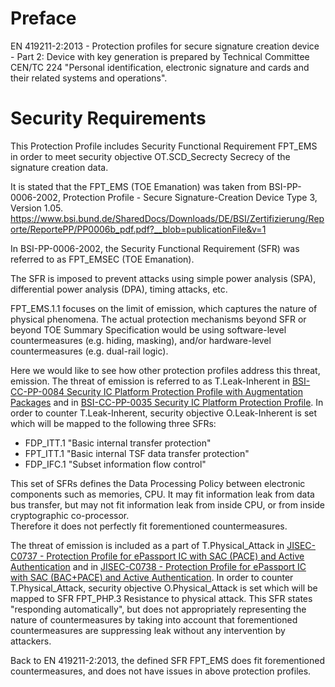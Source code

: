 # Preface
EN 419211-2:2013 - Protection profiles for secure signature creation device - Part 2: Device with key generation
is prepared by Technical Committee CEN/TC 224 "Personal identification, electronic signature and cards and their related systems and operations".

# Security Requirements
This Protection Profile includes Security Functional Requirement FPT_EMS in order to meet security objective OT.SCD_Secrecty Secrecy of the signature creation data.

It is stated that the FPT_EMS (TOE Emanation) was taken from BSI-PP-0006-2002, Protection Profile - Secure Signature-Creation Device Type 3, Version 1.05.
https://www.bsi.bund.de/SharedDocs/Downloads/DE/BSI/Zertifizierung/Reporte/ReportePP/PP0006b_pdf.pdf?__blob=publicationFile&v=1

In BSI-PP-0006-2002, the Security Functional Requirement (SFR) was referred to as FPT_EMSEC (TOE Emanation).

The SFR is imposed to prevent attacks using simple power analysis (SPA), differential power analysis (DPA), timing attacks, etc.

FPT_EMS.1.1 focuses on the limit of emission, which captures the nature of physical phenomena.
The actual protection mechanisms beyond SFR or beyond TOE Summary Specification would be using software-level countermeasures (e.g. hiding, masking), and/or hardware-level countermeasures (e.g. dual-rail logic).

Here we would like to see how other protection profiles address this threat, emission.
The threat of emission is referred to as T.Leak-Inherent in [BSI-CC-PP-0084 Security IC Platform Protection Profile with Augmentation Packages](https://commoncriteriaportal.org/nfs/ccpfiles/files/ppfiles/pp0084b_pdf.pdf) and in [BSI-CC-PP-0035 Security IC Platform Protection Profile](https://commoncriteriaportal.org/nfs/ccpfiles/files/ppfiles/pp0035b.pdf).
In order to counter T.Leak-Inherent, security objective O.Leak-Inherent is set which will be mapped to the following three SFRs:
- FDP_ITT.1 "Basic internal transfer protection"
- FPT_ITT.1 "Basic internal TSF data transfer protection"
- FDP_IFC.1 "Subset information flow control"

This set of SFRs defines the Data Processing Policy between electronic components such as memories, CPU.
It may fit information leak from data bus transfer, but may not fit information leak from inside CPU, or from inside cryptographic co-processor.  
Therefore it does not perfectly fit forementioned countermeasures.

The threat of emission is included as a part of T.Physical_Attack in [JISEC-C0737 - Protection Profile for ePassport IC with SAC (PACE) and Active Authentication](https://www.commoncriteriaportal.org/nfs/ccpfiles/files/ppfiles/c0737_epp.pdf) and in [JISEC-C0738 - Protection Profile for ePassport IC with SAC (BAC+PACE) and Active Authentication](https://www.commoncriteriaportal.org/nfs/ccpfiles/files/ppfiles/c0738_epp.pdf).
In order to counter T.Physical_Attack, security objective O.Physical_Attack is set which will be mapped to SFR FPT_PHP.3 Resistance to physical attack.
This SFR states "responding automatically", but does not appropriately representing the nature of countermeasures by taking into account that forementioned countermeasures are suppressing leak without any intervention by attackers.

Back to EN 419211-2:2013, the defined SFR FPT_EMS does fit forementioned countermeasures, and does not have issues in above protection profiles.
